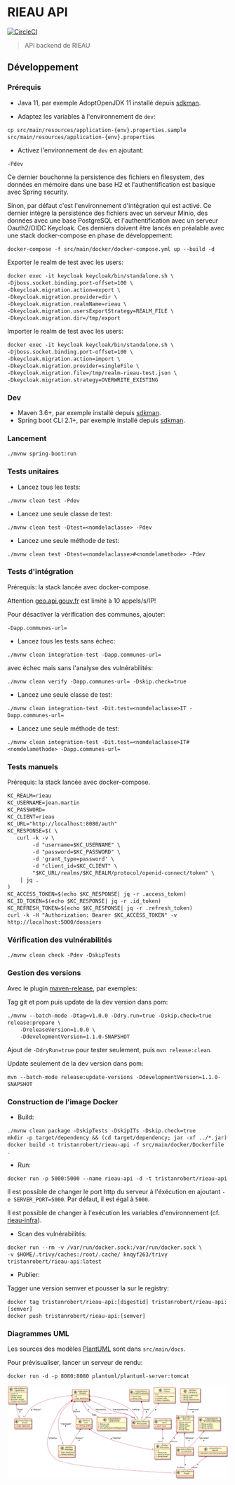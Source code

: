 # RIEAU API

[![CircleCI](https://circleci.com/gh/MTES-MCT/rieau-api/tree/master.svg?style=svg)](https://circleci.com/gh/MTES-MCT/rieau-api/tree/master)

> API backend de RIEAU

## Développement

### Prérequis

* Java 11, par exemple AdoptOpenJDK 11 installé depuis [sdkman](https://sdkman.io).

* Adaptez les variables à l'environnement de `dev`:

```shell
cp src/main/resources/application-{env}.properties.sample src/main/resources/application-{env}.properties
```

* Activez l'environnement de `dev` en ajoutant:

```shell
-Pdev
```

Ce dernier bouchonne la persistence des fichiers en filesystem, des données en mémoire dans une base H2 et l'authentification est basique avec Spring security.

Sinon, par défaut c'est l'environnement d'intégration qui est activé. Ce dernier intègre la persistence des fichiers avec un serveur Minio, des données avec une base PostgreSQL et l'authentification avec un serveur Oauth2/OIDC Keycloak. Ces derniers doivent être lancés en préalable avec une stack docker-compose en phase de développement:

```shell
docker-compose -f src/main/docker/docker-compose.yml up --build -d
```

Exporter le realm de test avec les users:

```shell
docker exec -it keycloak keycloak/bin/standalone.sh \
-Djboss.socket.binding.port-offset=100 \
-Dkeycloak.migration.action=export \
-Dkeycloak.migration.provider=dir \
-Dkeycloak.migration.realmName=rieau \
-Dkeycloak.migration.usersExportStrategy=REALM_FILE \
-Dkeycloak.migration.dir=/tmp/export
```

Importer le realm de test avec les users:

```shell
docker exec -it keycloak keycloak/bin/standalone.sh \
-Djboss.socket.binding.port-offset=100 \
-Dkeycloak.migration.action=import \
-Dkeycloak.migration.provider=singleFile \
-Dkeycloak.migration.file=/tmp/realm-rieau-test.json \
-Dkeycloak.migration.strategy=OVERWRITE_EXISTING
```

### Dev

* Maven 3.6+, par exemple installé depuis [sdkman](https://sdkman.io).
* Spring boot CLI 2.1+, par exemple installé depuis [sdkman](https://sdkman.io).

### Lancement

```shell
./mvnw spring-boot:run
```

### Tests unitaires

* Lancez tous les tests:

```shell
./mvnw clean test -Pdev
```

* Lancez une seule classe de test:

```shell
./mvnw clean test -Dtest=<nomdelaclasse> -Pdev
```

* Lancez une seule méthode de test:

```shell
./mvnw clean test -Dtest=<nomdelaclasse>#<nomdelamethode> -Pdev
```

### Tests d'intégration

Prérequis: la stack lancée avec docker-compose.

Attention [geo.api.gouv.fr](https://api.gouv.fr/api/api-geo.html) est limité à 10 appels/s/IP!

Pour désactiver la vérification des communes, ajouter:

```shell
-Dapp.communes-url=
```

* Lancez tous les tests sans échec:

```shell
./mvnw clean integration-test -Dapp.communes-url=
```

avec échec mais sans l'analyse des vulnérabilités:

```shell
./mvnw clean verify -Dapp.communes-url= -Dskip.check=true
```

* Lancez une seule classe de test:

```shell
./mvnw clean integration-test -Dit.test=<nomdelaclasse>IT -Dapp.communes-url=
```

* Lancez une seule méthode de test:

```shell
./mvnw clean integration-test -Dit.test=<nomdelaclasse>IT#<nomdelamethode> -Dapp.communes-url=
```

### Tests manuels

Prérequis: la stack lancée avec docker-compose.

```shell
KC_REALM=rieau
KC_USERNAME=jean.martin
KC_PASSWORD=
KC_CLIENT=rieau
KC_URL="http://localhost:8080/auth"
KC_RESPONSE=$( \
   curl -k -v \
        -d "username=$KC_USERNAME" \
        -d "password=$KC_PASSWORD" \
        -d 'grant_type=password' \
        -d "client_id=$KC_CLIENT" \
        "$KC_URL/realms/$KC_REALM/protocol/openid-connect/token" \
    | jq .
)
KC_ACCESS_TOKEN=$(echo $KC_RESPONSE| jq -r .access_token)
KC_ID_TOKEN=$(echo $KC_RESPONSE| jq -r .id_token)
KC_REFRESH_TOKEN=$(echo $KC_RESPONSE| jq -r .refresh_token)
curl -k -H "Authorization: Bearer $KC_ACCESS_TOKEN" -v http://localhost:5000/dossiers
```

### Vérification des vulnérabilités

```shell
./mvnw clean check -Pdev -DskipTests
```

### Gestion des versions

Avec le plugin [maven-release](https://maven.apache.org/guides/mini/guide-releasing.html), par exemples:

Tag git et pom puis update de la dev version dans pom:

```shell
./mvnw --batch-mode -Dtag=v1.0.0 -Ddry.run=true -Dskip.check=true release:prepare \
    -DreleaseVersion=1.0.0 \
    -DdevelopmentVersion=1.1.0-SNAPSHOT
```

Ajout de `-DdryRun=true` pour tester seulement, puis `mvn release:clean`.

Update seulement de la dev version dans pom:

```shell
mvn --batch-mode release:update-versions -DdevelopmentVersion=1.1.0-SNAPSHOT
```

### Construction de l'image Docker

* Build:

```shell
./mvnw clean package -DskipTests -DskipITs -Dskip.check=true
mkdir -p target/dependency && (cd target/dependency; jar -xf ../*.jar)
docker build -t tristanrobert/rieau-api -f src/main/docker/Dockerfile .
```

* Run:

```shell
docker run -p 5000:5000 --name rieau-api -d -t tristanrobert/rieau-api
```

Il est possible de changer le port http du serveur à l'éxécution en ajoutant `-e SERVER_PORT=5000`. Par défaut, il est égal à `5000`.

Il est possible de changer à l'exécution les variables d'environnement (cf. [rieau-infra](https://github.com/MTES-MCT/rieau-infra)).

* Scan des vulnérabilités:

```shell
docker run --rm -v /var/run/docker.sock:/var/run/docker.sock \
-v $HOME/.trivy/caches:/root/.cache/ knqyf263/trivy tristanrobert/rieau-api:latest
```

* Publier:

Tagger une version semver et pousser la sur le registry:

```shell
docker tag tristanrobert/rieau-api:[digestid] tristanrobert/rieau-api:[semver]
docker push tristanrobert/rieau-api:[semver]
```

### Diagrammes UML

Les sources des modèles [PlantUML](http://plantuml.com/fr/) sont dans `src/main/docs`.

Pour prévisualiser, lancer un serveur de rendu:

```shell
docker run -d -p 8080:8080 plantuml/plantuml-server:tomcat
```

![Diagramme de classes du domaine métier](/src/main/docs/RIEAU.png)
